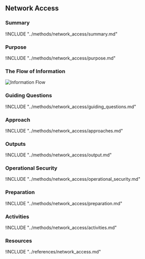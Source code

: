 ## Network Access

### Summary
!INCLUDE "../methods/network_access/summary.md"

### Purpose
!INCLUDE "../methods/network_access/purpose.md"

### The Flow of Information
![ Information Flow](images/info_flows/network_access.svg)

### Guiding Questions
!INCLUDE "../methods/network_access/guiding_questions.md"

### Approach
!INCLUDE "../methods/network_access/approaches.md"

### Outputs
!INCLUDE "../methods/network_access/output.md"

### Operational Security
!INCLUDE "../methods/network_access/operational_security.md"

### Preparation
!INCLUDE "../methods/network_access/preparation.md"

### Activities
!INCLUDE "../methods/network_access/activities.md"

### Resources

<div class="greybox">
!INCLUDE "../references/network_access.md"
</div>
